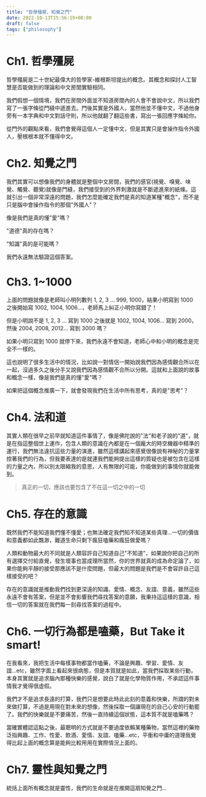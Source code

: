 ```yaml
---
title: "哲學殭屍，知覺之門"
date: 2022-10-13T15:56:19+08:00
draft: false
tags: ["philosophy"]
---
```

# Ch1. 哲學殭屍
哲學殭屍是二十世紀最偉大的哲學家-維根斯坦提出的概念。其概念和探討人工智慧是否能做到的理論和中文房間實驗相同。

我們假想一個情境，我們在房間外面並不知道房間內的人會不會說中文，所以我們寫了一張字條從門縫中遞進去。門後其實是外國人，當然他並不懂中文，不過他身旁有一本字典和中文對話守則，所以他就翻了翻這些書，寫出一張回應字條給你。

從門外的觀點來看，我們會覺得這個人一定懂中文，但是其實只是會操作指令外國人，壓根根本就不懂得中文。

# Ch2. 知覺之門
我們其實可以想像我們的身體就是整個中文房間，我們的感官(視覺、嗅覺、味覺、觸覺、聽覺)就像是門縫，我們接受到的外界刺激就是不斷遞進來的紙條。這就引出一個非常深遠的問題，我們怎麼能確定我們是真的知道某種"概念"，而不是只是腦中會操作指令的那個"外國人"？

像是我們是真的懂"愛"嗎？

"道德"真的存在嗎？

"知識"真的是可能嗎？

我們永遠無法驗證這個答案。

# Ch3. 1~1000
上面的問題就像是老師叫小明列數列 1, 2, 3 ... 999, 1000，結果小明寫到 1000 之後開始寫 1002, 1004, 1006...，老師馬上糾正小明你寫錯了！

但是小明說不是 1, 2, 3 ... 寫到 1000 之後就是 1002, 1004, 1006... 寫到 2000，然後 2004, 2008, 2012... 寫到 3000 嗎？

如果小明只寫到 1000 就停下來，我們永遠不會知道，老師心中和小明的概念是完全不一樣的。

這也說明了很多生活中的情況，比如說一對情侶一開始說我們因為感情觀合所以在一起，沒過多久之後分手又說我們因為感情觀不合所以分開。這就和上面說的故事和概念一樣，像是我們是真的懂"愛"嗎？

如果把這個概念推廣一下，就會發現我們在生活中所有思考，真的是"思考"？

# Ch4. 法和道
其實人類在很早之前早就知道這件事情了，像是佛陀說的"法"和老子說的"道"，就是在指這整個世上運作，包含人類的意識在內都是在一個龐大的時空機器中精準的運行，我們無法違抗這些力量的演進，雖然這樣講起來感覺很像說有神秘的力量掌控著我們的行為，但我要表達的是就連我們能夠提出這樣的質疑也是被包含在這樣的力量之內，所以別太限縮我的意思，人有無限的可能，你能做到的事情你就能做到。

> 真正的一切，應該也要包含了不在這一切之中的一切

# Ch5. 存在的意識
既然我們不能知道我們懂不懂愛；也無法確定我們知不知道某些真理...一切的價值和意義都如此飄渺，難道生命只剩下瘋狂嗑藥和瘋狂做愛嗎？

人類和動物最大的不同就是人類容許自己知道自己"不知道"，如果說你把自己的所有選擇交付給直覺，發生壞事也當成理所當然，你的世界就真的成為命定論了，如果你能夠平靜的接受那應該不是什麼問題，但最大的問題是我們是不會容許自己這樣接受的吧？

存在的意識就是推動我們找到更深遠的知識、愛情、概念、友誼、意義，雖然這些永遠不會有答案，但是並不會影響我們尋找答案的意願，我秉持這這樣的意識，相信一切的答案就在我們每一刻尋找答案的過程中。

# Ch6. 一切行為都是嗑藥，But Take it smart!
在我看來，我把生活中每樣事物都當作嗑藥，不論是興趣、學習、愛情、友誼...etc，雖然字面上看起來很病態，但是本質就是如此，當我們採取某些行動，本身其實就是追求腦內那種快樂的感覺，說白了就是化學物質作用，不承認這件事情我才覺得很虛假。

我們才不是追求長遠的打算，我們只是想要此時此此刻的意義和快樂，所謂的對未來做打算，不過是用現在對未來的想像，然後採取一個讓現在的自己心安的行動罷了。我們的快樂就是不要痛苦，然後一直持續這個狀態，這本質不就是嗑藥嗎？

當確實體認這點之後，最聰明的方式就是不要過度依賴某種藥物，當然這裡的藥物泛指興趣、工作、性愛、飲酒、愛情、友誼、嗑藥...etc，平衡和中庸的道理我覺得比起上面的概念算是能夠比較用用在實際情況上面的。

# Ch7. 靈性與知覺之門
統括上面所有概念就是靈性，我們的生命就是在推開這扇知覺之門...